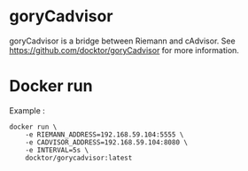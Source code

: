 # goryCadvisor
goryCadvisor is a bridge between Riemann and cAdvisor. See https://github.com/docktor/goryCadvisor for more information.

# Docker run

Example :
```
docker run \
    -e RIEMANN_ADDRESS=192.168.59.104:5555 \
    -e CADVISOR_ADDRESS=192.168.59.104:8080 \
    -e INTERVAL=5s \
    docktor/gorycadvisor:latest
```